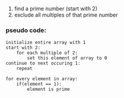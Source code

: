 
1) find a prime number (start with 2)
2) exclude all multiples of that prime number

### pseudo code:
```
initialize entire array with 1
start with 2:
	for each multiple of 2:
		set this element of array to 0
continue to next occuring 1:
	repeat

for every element in array:
	if(element == 1):
		element is prime
```
